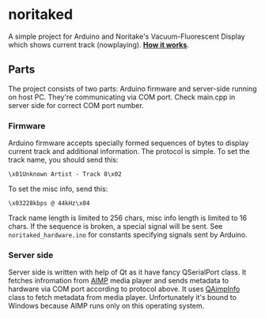 # noritaked #
A simple project for Arduino and Noritake's Vacuum-Fluorescent Display which shows current track (nowplaying). **[How it works](https://www.youtube.com/watch?v=v_6D0qztpcE)**.

## Parts ##
The project consists of two parts: Arduino firmware and server-side running on host PC. They're communicating via COM port. Check main.cpp in server side for correct COM port number.

### Firmware ###
Arduino firmware accepts specially formed sequences of bytes to display current track and additional information. The protocol is simple. To set the track name, you should send this:

```
\x01Unknown Artist - Track 8\x02
```

To set the misc info, send this:

```
\x03228kbps @ 44kHz\x04
```

Track name length is limited to 256 chars, misc info length is limited to 16 chars. If the sequence is broken, a special signal will be sent. See `noritaked_hardware.ino` for constants specifying signals sent by Arduino.


### Server side ###
Server side is written with help of Qt as it have fancy QSerialPort class. It fetches infromation from [AIMP](http://aimp.ru) media player and sends metadata to hardware via COM port according to protocol above. It uses [QAimpInfo](https://bitbucket.org/identsoft/qaimpinfo/src) class to fetch metadata from media player. Unfortunately it's bound to Windows because AIMP runs only on this operating system.